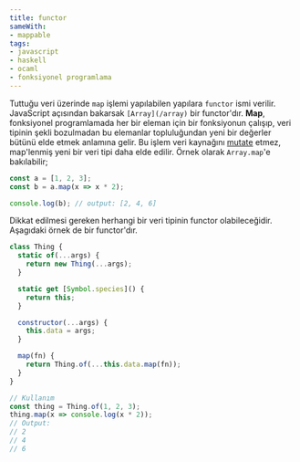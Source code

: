 ```yaml
---
title: functor
sameWith:
- mappable
tags:
- javascript
- haskell
- ocaml
- fonksiyonel programlama
---
```


Tuttuğu veri üzerinde `map` işlemi yapılabilen yapılara `functor` ismi verilir. JavaScript açısından bakarsak `[Array](/array)` bir functor'dır. **Map**, fonksiyonel programlamada her bir eleman için bir fonksiyonun çalışıp, veri tipinin şekli bozulmadan bu elemanlar topluluğundan yeni bir değerler bütünü elde etmek anlamına gelir. Bu işlem veri kaynağını [mutate](/mutation) etmez, map'lenmiş yeni bir veri tipi daha elde edilir. Örnek olarak `Array.map`'e bakılabilir;

```js
const a = [1, 2, 3];
const b = a.map(x => x * 2);

console.log(b); // output: [2, 4, 6]
```

Dikkat edilmesi gereken herhangi bir veri tipinin functor olabileceğidir. Aşagıdaki örnek de bir functor'dır.

```js
class Thing {
  static of(...args) {
    return new Thing(...args);
  }

  static get [Symbol.species]() {
    return this;
  }

  constructor(...args) {
    this.data = args;
  }

  map(fn) {
    return Thing.of(...this.data.map(fn));
  }
}

// Kullanım
const thing = Thing.of(1, 2, 3);
thing.map(x => console.log(x * 2));
// Output:
// 2
// 4
// 6
```
